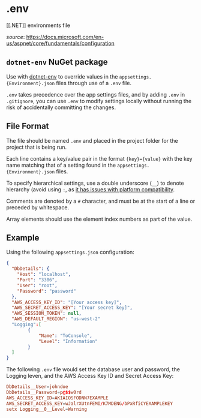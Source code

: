 # .env

<!-- cspell:ignore appsettings johndoe setx AKIAIOSFODNN7EXAMPLE -->

[[.NET]] environments file

_source_: <https://docs.microsoft.com/en-us/aspnet/core/fundamentals/configuration>

## `dotnet-env` NuGet package

Use with [dotnet-env](https://github.com/tonerdo/dotnet-env) to override values in the `appsettings.{Environment}.json` files through use of a `.env` file.

`.env` takes precedence over the app settings files, and by adding `.env` in `.gitignore`, you can use `.env` to modify settings locally without running the risk of accidentally committing the changes.

## File Format

The file should be named `.env` and placed in the project folder for the project that is being run.

Each line contains a key/value pair in the format `{key}={value}` with the key name matching that of a setting found in the `appsettings.{Environment}.json` files.

To specify hierarchical settings, use a double underscore (`__`) to denote hierarchy (avoid using `:`, as [it has issues with platform compatibility](https://docs.microsoft.com/en-us/aspnet/core/fundamentals/configuration/?tabs=basicconfiguration&view=aspnetcore-3.1#environment-variables-1).

Comments are denoted by a `#` character, and must be at the start of a line or preceded by whitespace.

Array elements should use the element index numbers as part of the value.

## Example

Using the following `appsettings.json` configuration:

```json
{
  "DbDetails": {
    "Host": "localhost",
    "Port": "3306",
    "User": "root",
    "Password": "password"
  },
  "AWS_ACCESS_KEY_ID": "[Your access key]",
  "AWS_SECRET_ACCESS_KEY": "[Your secret key]",
  "AWS_SESSION_TOKEN": null,
  "AWS_DEFAULT_REGION": "us-west-2"
  "Logging":[
        {
            "Name": "ToConsole",
            "Level": "Information"
        }
  ]
}
```

The following `.env` file would set the database user and password, the Logging leven, and the AWS Access Key ID and Secret Access Key:

```conf
DbDetails__User=johndoe
DbDetails__Password=p@$$w0rd
AWS_ACCESS_KEY_ID=AKIAIOSFODNN7EXAMPLE
AWS_SECRET_ACCESS_KEY=wJalrXUtnFEMI/K7MDENG/bPxRfiCYEXAMPLEKEY
setx Logging__0__Level=Warning
```
